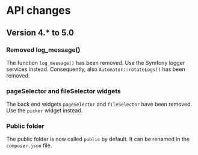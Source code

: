# API changes

## Version 4.* to 5.0

### Removed log_message()

The function `log_message()` has been removed. Use the Symfony logger services instead.
Consequently, also `Automator::rotateLogs()` has been removed.

### pageSelector and fileSelector widgets

The back end widgets `pageSelector` and `fileSelector` have been removed. Use the `picker` widget instead.

### Public folder

The public folder is now called `public` by default. It can be renamed in the
`composer.json` file.
